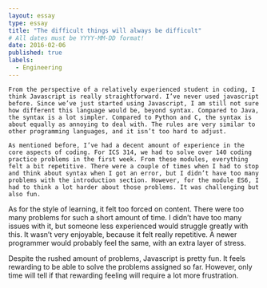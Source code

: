 ```yaml
---
layout: essay
type: essay
title: "The difficult things will always be difficult"
# All dates must be YYYY-MM-DD format!
date: 2016-02-06
published: true
labels:
  - Engineering
---
```


	From the perspective of a relatively experienced student in coding, I think Javascript is really straightforward. I’ve never used javascript before. Since we’ve just started using Javascript, I am still not sure how different this language would be, beyond syntax. Compared to Java, the syntax is a lot simpler. Compared to Python and C, the syntax is about equally as annoying to deal with. The rules are very similar to other programming languages, and it isn’t too hard to adjust.

	As mentioned before, I’ve had a decent amount of experience in the core aspects of coding. For ICS 314, we had to solve over 140 coding practice problems in the first week. From these modules, everything felt a bit repetitive. There were a couple of times when I had to stop and think about syntax when I got an error, but I didn’t have too many problems with the introduction section. However, for the module ES6, I had to think a lot harder about those problems. It was challenging but also fun. 

As for the style of learning, it felt too forced on content. There were too many problems for such a short amount of time. I didn’t have too many issues with it, but someone less experienced would struggle greatly with this. It wasn’t very enjoyable, because it felt really repetitive. A newer programmer would probably feel the same, with an extra layer of stress.

Despite the rushed amount of problems, Javascript is pretty fun. It feels rewarding to be able to solve the problems assigned so far. However, only time will tell if that rewarding feeling will require a lot more frustration.
